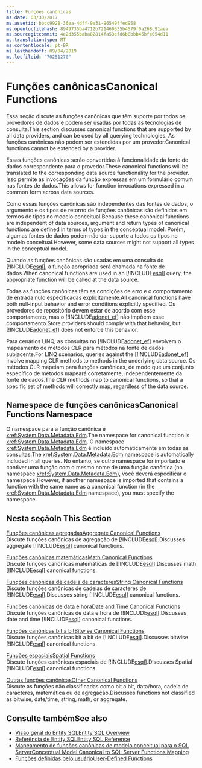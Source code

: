 ```yaml
---
title: Funções canônicas
ms.date: 03/30/2017
ms.assetid: bbcc9928-36ea-4dff-9e31-96549ffed958
ms.openlocfilehash: 8949735ba4712b721460335b4579f0a268c91aea
ms.sourcegitcommit: 4e2d355baba82814fa53efd6b8bbb45bfe054d11
ms.translationtype: MT
ms.contentlocale: pt-BR
ms.lasthandoff: 09/04/2019
ms.locfileid: "70251270"
---
```

# <a name="canonical-functions"></a><span data-ttu-id="eee02-102">Funções canônicas</span><span class="sxs-lookup"><span data-stu-id="eee02-102">Canonical Functions</span></span>
<span data-ttu-id="eee02-103">Essa seção discute as funções canônicas que têm suporte por todos os provedores de dados e podem ser usadas por todas as tecnologias de consulta.</span><span class="sxs-lookup"><span data-stu-id="eee02-103">This section discusses canonical functions that are supported by all data providers, and can be used by all querying technologies.</span></span> <span data-ttu-id="eee02-104">As funções canônicas não podem ser estendidas por um provedor.</span><span class="sxs-lookup"><span data-stu-id="eee02-104">Canonical functions cannot be extended by a provider.</span></span>  
  
 <span data-ttu-id="eee02-105">Essas funções canônicas serão convertidas à funcionalidade da fonte de dados correspondente para o provedor.</span><span class="sxs-lookup"><span data-stu-id="eee02-105">These canonical functions will be translated to the corresponding data source functionality for the provider.</span></span> <span data-ttu-id="eee02-106">Isso permite as invocações da função expressas em um formulário comum nas fontes de dados.</span><span class="sxs-lookup"><span data-stu-id="eee02-106">This allows for function invocations expressed in a common form across data sources.</span></span>  
  
 <span data-ttu-id="eee02-107">Como essas funções canônicas são independentes das fontes de dados, o argumento e os tipos de retorno de funções canônicas são definidos em termos de tipos no modelo conceitual.</span><span class="sxs-lookup"><span data-stu-id="eee02-107">Because these canonical functions are independent of data sources, argument and return types of canonical functions are defined in terms of types in the conceptual model.</span></span> <span data-ttu-id="eee02-108">Porém, algumas fontes de dados podem não dar suporte a todos os tipos no modelo conceitual.</span><span class="sxs-lookup"><span data-stu-id="eee02-108">However, some data sources might not support all types in the conceptual model.</span></span>  
  
 <span data-ttu-id="eee02-109">Quando as funções canônicas são usadas em uma consulta do [!INCLUDE[esql](../../../../../../includes/esql-md.md)], a função apropriada será chamada na fonte de dados.</span><span class="sxs-lookup"><span data-stu-id="eee02-109">When canonical functions are used in an [!INCLUDE[esql](../../../../../../includes/esql-md.md)] query, the appropriate function will be called at the data source.</span></span>  
  
 <span data-ttu-id="eee02-110">Todas as funções canônicas têm as condições de erro e o comportamento de entrada nulo especificadas explicitamente.</span><span class="sxs-lookup"><span data-stu-id="eee02-110">All canonical functions have both null-input behavior and error conditions explicitly specified.</span></span> <span data-ttu-id="eee02-111">Os provedores de repositório devem estar de acordo com esse comportamento, mas o [!INCLUDE[adonet_ef](../../../../../../includes/adonet-ef-md.md)] não impõem esse comportamento.</span><span class="sxs-lookup"><span data-stu-id="eee02-111">Store providers should comply with that behavior, but [!INCLUDE[adonet_ef](../../../../../../includes/adonet-ef-md.md)] does not enforce this behavior.</span></span>  
  
 <span data-ttu-id="eee02-112">Para cenários LINQ, as consultas no [!INCLUDE[adonet_ef](../../../../../../includes/adonet-ef-md.md)] envolvem o mapeamento de métodos CLR para métodos na fonte de dados subjacente.</span><span class="sxs-lookup"><span data-stu-id="eee02-112">For LINQ scenarios, queries against the [!INCLUDE[adonet_ef](../../../../../../includes/adonet-ef-md.md)] involve mapping CLR methods to methods in the underlying data source.</span></span> <span data-ttu-id="eee02-113">Os métodos CLR mapeiam para funções canônicas, de modo que um conjunto específico de métodos mapeará corretamente, independentemente da fonte de dados.</span><span class="sxs-lookup"><span data-stu-id="eee02-113">The CLR methods map to canonical functions, so that a specific set of methods will correctly map, regardless of the data source.</span></span>  
  
## <a name="canonical-functions-namespace"></a><span data-ttu-id="eee02-114">Namespace de funções canônicas</span><span class="sxs-lookup"><span data-stu-id="eee02-114">Canonical Functions Namespace</span></span>  
 <span data-ttu-id="eee02-115">O namespace para a função canônica é <xref:System.Data.Metadata.Edm>.</span><span class="sxs-lookup"><span data-stu-id="eee02-115">The namespace for canonical function is <xref:System.Data.Metadata.Edm>.</span></span> <span data-ttu-id="eee02-116">O namespace <xref:System.Data.Metadata.Edm> é incluído automaticamente em todas as consultas.</span><span class="sxs-lookup"><span data-stu-id="eee02-116">The <xref:System.Data.Metadata.Edm> namespace is automatically included in all queries.</span></span> <span data-ttu-id="eee02-117">No entanto, se outro namespace for importado e contiver uma função com o mesmo nome de uma função canônica (no namespace <xref:System.Data.Metadata.Edm>), você deverá especificar o namespace.</span><span class="sxs-lookup"><span data-stu-id="eee02-117">However, if another namespace is imported that contains a function with the same name as a canonical function (in the <xref:System.Data.Metadata.Edm> namespace), you must specify the namespace.</span></span>  
  
## <a name="in-this-section"></a><span data-ttu-id="eee02-118">Nesta seção</span><span class="sxs-lookup"><span data-stu-id="eee02-118">In This Section</span></span>  
 [<span data-ttu-id="eee02-119">Funções canônicas agregadas</span><span class="sxs-lookup"><span data-stu-id="eee02-119">Aggregate Canonical Functions</span></span>](aggregate-canonical-functions.md)  
 <span data-ttu-id="eee02-120">Discute funções canônicas de agregação de [!INCLUDE[esql](../../../../../../includes/esql-md.md)].</span><span class="sxs-lookup"><span data-stu-id="eee02-120">Discusses aggregate [!INCLUDE[esql](../../../../../../includes/esql-md.md)] canonical functions.</span></span>  
  
 [<span data-ttu-id="eee02-121">Funções canônicas matemáticas</span><span class="sxs-lookup"><span data-stu-id="eee02-121">Math Canonical Functions</span></span>](math-canonical-functions.md)  
 <span data-ttu-id="eee02-122">Discute funções canônicas matemáticas de [!INCLUDE[esql](../../../../../../includes/esql-md.md)].</span><span class="sxs-lookup"><span data-stu-id="eee02-122">Discusses math [!INCLUDE[esql](../../../../../../includes/esql-md.md)] canonical functions.</span></span>  
  
 [<span data-ttu-id="eee02-123">Funções canônicas de cadeia de caracteres</span><span class="sxs-lookup"><span data-stu-id="eee02-123">String Canonical Functions</span></span>](string-canonical-functions.md)  
 <span data-ttu-id="eee02-124">Discute funções canônicas de cadeias de caracteres de [!INCLUDE[esql](../../../../../../includes/esql-md.md)].</span><span class="sxs-lookup"><span data-stu-id="eee02-124">Discusses string [!INCLUDE[esql](../../../../../../includes/esql-md.md)] canonical functions.</span></span>  
  
 [<span data-ttu-id="eee02-125">Funções canônicas de data e hora</span><span class="sxs-lookup"><span data-stu-id="eee02-125">Date and Time Canonical Functions</span></span>](date-and-time-canonical-functions.md)  
 <span data-ttu-id="eee02-126">Discute funções canônicas de data e hora de [!INCLUDE[esql](../../../../../../includes/esql-md.md)].</span><span class="sxs-lookup"><span data-stu-id="eee02-126">Discusses date and time [!INCLUDE[esql](../../../../../../includes/esql-md.md)] canonical functions.</span></span>  
  
 [<span data-ttu-id="eee02-127">Funções canônicas bit a bit</span><span class="sxs-lookup"><span data-stu-id="eee02-127">Bitwise Canonical Functions</span></span>](bitwise-canonical-functions.md)  
 <span data-ttu-id="eee02-128">Discute funções canônicas bit a bit de [!INCLUDE[esql](../../../../../../includes/esql-md.md)].</span><span class="sxs-lookup"><span data-stu-id="eee02-128">Discusses bitwise [!INCLUDE[esql](../../../../../../includes/esql-md.md)] canonical functions.</span></span>  
  
 [<span data-ttu-id="eee02-129">Funções espaciais</span><span class="sxs-lookup"><span data-stu-id="eee02-129">Spatial Functions</span></span>](spatial-functions.md)  
 <span data-ttu-id="eee02-130">Discute funções canônicas espaciais de [!INCLUDE[esql](../../../../../../includes/esql-md.md)].</span><span class="sxs-lookup"><span data-stu-id="eee02-130">Discusses Spatial [!INCLUDE[esql](../../../../../../includes/esql-md.md)] canonical functions.</span></span>  
  
 [<span data-ttu-id="eee02-131">Outras funções canônicas</span><span class="sxs-lookup"><span data-stu-id="eee02-131">Other Canonical Functions</span></span>](other-canonical-functions.md)  
 <span data-ttu-id="eee02-132">Discute as funções não classificadas como bit a bit, data/hora, cadeia de caracteres, matemática ou de agregação.</span><span class="sxs-lookup"><span data-stu-id="eee02-132">Discusses functions not classified as bitwise, date/time, string, math, or aggregate.</span></span>  
  
## <a name="see-also"></a><span data-ttu-id="eee02-133">Consulte também</span><span class="sxs-lookup"><span data-stu-id="eee02-133">See also</span></span>

- [<span data-ttu-id="eee02-134">Visão geral do Entity SQL</span><span class="sxs-lookup"><span data-stu-id="eee02-134">Entity SQL Overview</span></span>](entity-sql-overview.md)
- [<span data-ttu-id="eee02-135">Referência de Entity SQL</span><span class="sxs-lookup"><span data-stu-id="eee02-135">Entity SQL Reference</span></span>](entity-sql-reference.md)
- [<span data-ttu-id="eee02-136">Mapeamento de funções canônicas de modelo conceitual para o SQL Server</span><span class="sxs-lookup"><span data-stu-id="eee02-136">Conceptual Model Canonical to SQL Server Functions Mapping</span></span>](../conceptual-model-canonical-to-sql-server-functions-mapping.md)
- [<span data-ttu-id="eee02-137">Funções definidas pelo usuário</span><span class="sxs-lookup"><span data-stu-id="eee02-137">User-Defined Functions</span></span>](user-defined-functions-entity-sql.md)
